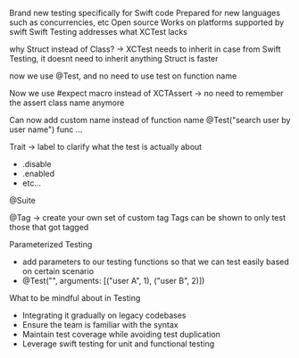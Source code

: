 Brand new testing specifically for Swift code
Prepared for new languages such as concurrencies, etc
Open source
Works on platforms supported by swift
Swift Testing addresses what XCTest lacks

why Struct instead of Class? -> XCTest needs to inherit
in case from Swift Testing, it doesnt need to inherit anything
Struct is faster

now we use @Test, and no need to use test on function name

Now we use #expect macro instead of XCTAssert -> no need to remember the assert class name anymore

Can now add custom name instead of function name
@Test("search user by user name")
func ...

Trait -> label to clarify what the test is actually about
- .disable
- .enabled
- etc...

@Suite

@Tag -> create your own set of custom tag
Tags can be shown to only test those that got tagged

Parameterized Testing
- add parameters to our testing functions so that we can test easily based on certain scenario
- @Test("", arguments: [("user A", 1), ("user B", 2)])

What to be mindful about in Testing
- Integrating it gradually on legacy codebases
- Ensure the team is familiar with the syntax
- Maintain test coverage while avoiding test duplication
- Leverage swift testing for unit and functional testing

